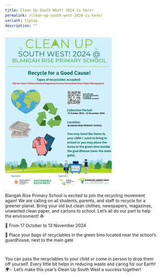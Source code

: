 ```yaml
---
title: Clean Up South West! 2024 is here!
permalink: /clean-up-south-west-2024-is-here/
variant: tiptap
description: ""
---
```

<p></p>
<div class="isomer-image-wrapper">
<img style="width: 70%;" height="auto" width="100%" alt="" src="/images/2024 Photos/CDC Clean Up/Clean_Up_South_West__2024___BRPS_pdf.png">
</div>
<p>Blangah Rise Primary School is excited to join the recycling movement
again! We are calling on all students, parents, and staff to recycle for
a greener planet. Bring your old but clean clothes, newspapers, magazines,
unwanted clean paper, and cartons to school. Let’s all do our part to help
the environment! ♻️</p>
<p>📅 From 17 October to 13 November 2024</p>
<p>📍 Place your bags of recyclables in the green bins located near the school’s
guardhouse, next to the main gate</p>
<p>&nbsp;</p>
<p>You can pass the recyclables to your child or come in person to drop them
off yourself. Every little bit helps in reducing waste and caring for our
Earth! 🌍✨ Let’s make this year’s Clean Up South West a success together!</p>